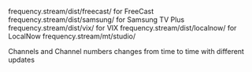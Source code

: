 frequency.stream/dist/freecast/ for FreeCast
frequency.stream/dist/samsung/ for Samsung TV Plus
frequency.stream/dist/vix/ for VIX
frequency.stream/dist/localnow/ for LocalNow
frequency.stream/mt/studio/

Channels and Channel numbers changes from time to time with different updates
